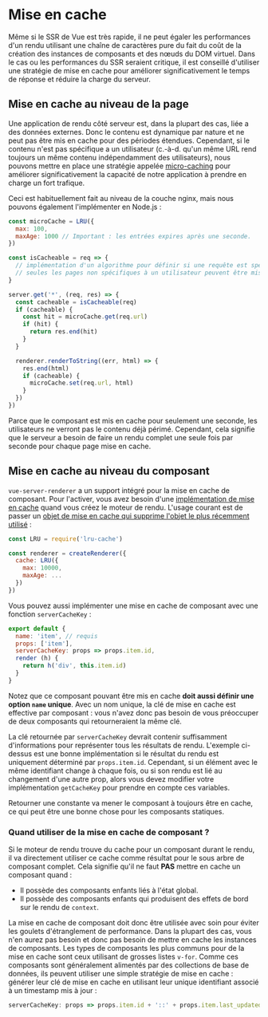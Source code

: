 # Mise en cache

Même si le SSR de Vue est très rapide, il ne peut égaler les performances d'un rendu utilisant une chaîne de caractères pure du fait du coût de la création des instances de composants et des nœuds du DOM virtuel. Dans le cas ou les performances du SSR seraient critique, il est conseillé d'utiliser une stratégie de mise en cache pour améliorer significativement le temps de réponse et réduire la charge du serveur.

## Mise en cache au niveau de la page

Une application de rendu côté serveur est, dans la plupart des cas, liée a des données externes. Donc le contenu est dynamique par nature et ne peut pas être mis en cache pour des périodes étendues. Cependant, si le contenu n'est pas spécifique a un utilisateur (c.-à-d. qu'un même URL rend toujours un même contenu indépendamment des utilisateurs), nous pouvons mettre en place une stratégie appelée [micro-caching](https://www.nginx.com/blog/benefits-of-microcaching-nginx/) pour améliorer significativement la capacité de notre application à prendre en charge un fort trafique.

Ceci est habituellement fait au niveau de la couche nginx, mais nous pouvons également l'implémenter en Node.js :

``` js
const microCache = LRU({
  max: 100,
  maxAge: 1000 // Important : les entrées expires après une seconde.
})

const isCacheable = req => {
  // implémentation d'un algorithme pour définir si une requête est spécifique à un utilisateur.
  // seules les pages non spécifiques à un utilisateur peuvent être mises en cache
}

server.get('*', (req, res) => {
  const cacheable = isCacheable(req)
  if (cacheable) {
    const hit = microCache.get(req.url)
    if (hit) {
      return res.end(hit)
    }
  }

  renderer.renderToString((err, html) => {
    res.end(html)
    if (cacheable) {
      microCache.set(req.url, html)
    }
  })
})
```

Parce que le composant est mis en cache pour seulement une seconde, les utilisateurs ne verront pas le contenu déjà périmé. Cependant, cela signifie que le serveur a besoin de faire un rendu complet une seule fois par seconde pour chaque page mise en cache.

## Mise en cache au niveau du composant

`vue-server-renderer` a un support intégré pour la mise en cache de composant. Pour l'activer, vous avez besoin d'une [implémentation de mise en cache](./api.md#cache) quand vous créez le moteur de rendu. L'usage courant est de passer un [objet de mise en cache qui supprime l'objet le plus récemment utilisé](https://github.com/isaacs/node-lru-cache) :

``` js
const LRU = require('lru-cache')

const renderer = createRenderer({
  cache: LRU({
    max: 10000,
    maxAge: ...
  })
})
```

Vous pouvez aussi implémenter une mise en cache de composant avec une fonction `serverCacheKey` :

``` js
export default {
  name: 'item', // requis
  props: ['item'],
  serverCacheKey: props => props.item.id,
  render (h) {
    return h('div', this.item.id)
  }
}
```

Notez que ce composant pouvant être mis en cache **doit aussi définir une option `name` unique**. Avec un nom unique, la clé de mise en cache est effective par composant : vous n'avez donc pas besoin de vous préoccuper de deux composants qui retourneraient la même clé.

La clé retournée par `serverCacheKey` devrait contenir suffisamment d'informations pour représenter tous les résultats de rendu. L'exemple ci-dessus est une bonne implémentation si le résultat du rendu est uniquement déterminé par `props.item.id`. Cependant, si un élément avec le même identifiant change à chaque fois, ou si son rendu est lié au changement d'une autre prop, alors vous devez modifier votre implémentation `getCacheKey` pour prendre en compte ces variables.

Retourner une constante va mener le composant à toujours être en cache, ce qui peut être une bonne chose pour les composants statiques.

### Quand utiliser de la mise en cache de composant ?

Si le moteur de rendu trouve du cache pour un composant durant le rendu, il va directement utiliser ce cache comme résultat pour le sous arbre de composant complet. Cela signifie qu'il ne faut **PAS** mettre en cache un composant quand :

- Il possède des composants enfants liés à l'état global.
- Il possède des composants enfants qui produisent des effets de bord sur le rendu de `context`.

La mise en cache de composant doit donc être utilisée avec soin pour éviter les goulets d'étranglement de performance. Dans la plupart des cas, vous n'en aurez pas besoin et donc pas besoin de mettre en cache les instances de composants. Les types de composants les plus communs pour de la mise en cache sont ceux utilisant de grosses listes `v-for`. Comme ces composants sont généralement alimentés par des collections de base de données, ils peuvent utiliser une simple stratégie de mise en cache : générer leur clé de mise en cache en utilisant leur unique identifiant associé à un timestamp mis à jour :

``` js
serverCacheKey: props => props.item.id + '::' + props.item.last_updated
```
